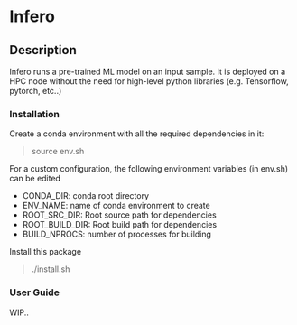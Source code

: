 # Infero

## Description
Infero runs a pre-trained ML model on an input sample.
It is deployed on a HPC node without the need for high-level 
python libraries (e.g. Tensorflow, pytorch, etc..)

### Installation
Create a conda environment with all the required 
dependencies in it:

> source env.sh

For a custom configuration, the following environment 
variables (in env.sh) can be edited

 - CONDA_DIR: conda root directory
 - ENV_NAME: name of conda environment to create
 - ROOT_SRC_DIR: Root source path for dependencies
 - ROOT_BUILD_DIR: Root build path for dependencies
 - BUILD_NPROCS: number of processes for building

Install this package
> ./install.sh
 
### User Guide
WIP..
